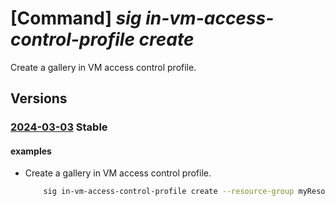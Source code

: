# [Command] _sig in-vm-access-control-profile create_

Create a gallery in VM access control profile.

## Versions

### [2024-03-03](/Resources/mgmt-plane/L3N1YnNjcmlwdGlvbnMve30vcmVzb3VyY2Vncm91cHMve30vcHJvdmlkZXJzL21pY3Jvc29mdC5jb21wdXRlL2dhbGxlcmllcy97fS9pbnZtYWNjZXNzY29udHJvbHByb2ZpbGVzL3t9/2024-03-03.xml) **Stable**

<!-- mgmt-plane /subscriptions/{}/resourcegroups/{}/providers/microsoft.compute/galleries/{}/invmaccesscontrolprofiles/{} 2024-03-03 -->

#### examples

- Create a gallery in VM access control profile.
    ```bash
        sig in-vm-access-control-profile create --resource-group myResourceGroup --gallery-name myGalleryName --name myInVMAccessControlProfileName --location WestUS --os-type Linux --applicable-host-endpoint WireServer
    ```
